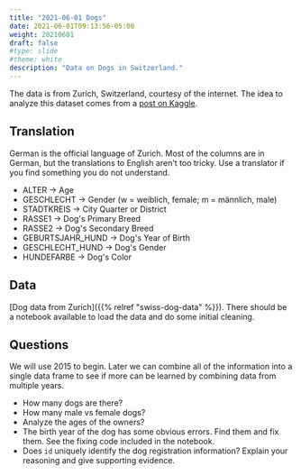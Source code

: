 ```yaml
---
title: "2021-06-01 Dogs"
date: 2021-06-01T09:13:56-05:00
weight: 20210601
draft: false
#type: slide
#theme: white
description: "Data on Dogs in Switzerland."
---
```


The data is from Zurich, Switzerland, courtesy of the internet. The
idea to analyze this dataset comes from a [post on Kaggle](https://www.kaggle.com/kmader/dogs-of-zurich?select=zuordnungstabellehunderassehundetyp.csv).

## Translation

German is the official language of Zurich. Most of the columns
are in German, but the translations to English aren't too tricky. Use
a translator if you find something you do not understand.

* ALTER -> Age
* GESCHLECHT -> Gender (w = weiblich, female; m = männlich, male)
* STADTKREIS -> City Quarter or District
* RASSE1 -> Dog's Primary Breed
* RASSE2 -> Dog's Secondary Breed
* GEBURTSJAHR_HUND -> Dog's Year of Birth
* GESCHLECHT_HUND -> Dog's Gender
* HUNDEFARBE -> Dog's Color

## Data

[Dog data from Zurich]({{% relref "swiss-dog-data" %}}). There should
be a notebook available to load the data and do some initial
cleaning. 

## Questions

We will use 2015 to begin. Later we can combine all of the information
into a single data frame to see if more can be learned by combining
data from multiple years.

* How many dogs are there? 
* How many male vs female dogs?
* Analyze the ages of the owners?
* The birth year of the dog has some obvious errors. Find them and fix
  them. See the fixing code included in the notebook.
* Does `id` uniquely identify the dog registration information?
  Explain your reasoning and give supporting evidence.
